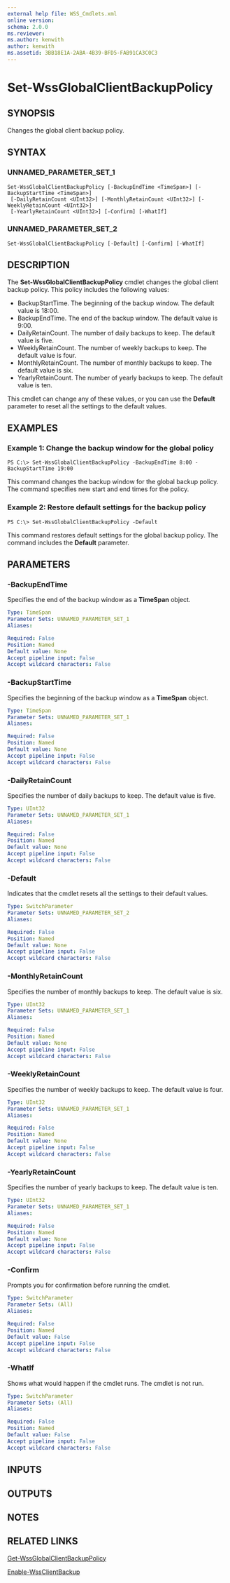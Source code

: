 ```yaml
---
external help file: WSS_Cmdlets.xml
online version: 
schema: 2.0.0
ms.reviewer:
ms.author: kenwith
author: kenwith
ms.assetid: 3BB18E1A-2ABA-4B39-BFD5-FAB91CA3C0C3
---
```


# Set-WssGlobalClientBackupPolicy

## SYNOPSIS
Changes the global client backup policy.

## SYNTAX

### UNNAMED_PARAMETER_SET_1
```
Set-WssGlobalClientBackupPolicy [-BackupEndTime <TimeSpan>] [-BackupStartTime <TimeSpan>]
 [-DailyRetainCount <UInt32>] [-MonthlyRetainCount <UInt32>] [-WeeklyRetainCount <UInt32>]
 [-YearlyRetainCount <UInt32>] [-Confirm] [-WhatIf]
```

### UNNAMED_PARAMETER_SET_2
```
Set-WssGlobalClientBackupPolicy [-Default] [-Confirm] [-WhatIf]
```

## DESCRIPTION
The **Set-WssGlobalClientBackupPolicy** cmdlet changes the global client backup policy.
This policy includes the following values: 

- BackupStartTime.
The beginning of the backup window.
The default value is 18:00.
- BackupEndTime.
The end of the backup window.
The default value is 9:00.
- DailyRetainCount.
The number of daily backups to keep.
The default value is five. 
- WeeklyRetainCount.
The number of weekly backups to keep.
The default value is four.
- MonthlyRetainCount.
The number of monthly backups to keep.
The default value is six. 
- YearlyRetainCount.
The number of yearly backups to keep.
The default value is ten.

This cmdlet can change any of these values, or you can use the **Default** parameter to reset all the settings to the default values.

## EXAMPLES

### Example 1: Change the backup window for the global policy
```
PS C:\> Set-WssGlobalClientBackupPolicy -BackupEndTime 8:00 -BackupStartTime 19:00
```

This command changes the backup window for the global backup policy.
The command specifies new start and end times for the policy.

### Example 2: Restore default settings for the backup policy
```
PS C:\> Set-WssGlobalClientBackupPolicy -Default
```

This command restores default settings for the global backup policy.
The command includes the **Default** parameter.

## PARAMETERS

### -BackupEndTime
Specifies the end of the backup window as a **TimeSpan** object.

```yaml
Type: TimeSpan
Parameter Sets: UNNAMED_PARAMETER_SET_1
Aliases: 

Required: False
Position: Named
Default value: None
Accept pipeline input: False
Accept wildcard characters: False
```

### -BackupStartTime
Specifies the beginning of the backup window as a **TimeSpan** object.

```yaml
Type: TimeSpan
Parameter Sets: UNNAMED_PARAMETER_SET_1
Aliases: 

Required: False
Position: Named
Default value: None
Accept pipeline input: False
Accept wildcard characters: False
```

### -DailyRetainCount
Specifies the number of daily backups to keep.
The default value is five.

```yaml
Type: UInt32
Parameter Sets: UNNAMED_PARAMETER_SET_1
Aliases: 

Required: False
Position: Named
Default value: None
Accept pipeline input: False
Accept wildcard characters: False
```

### -Default
Indicates that the cmdlet resets all the settings to their default values.

```yaml
Type: SwitchParameter
Parameter Sets: UNNAMED_PARAMETER_SET_2
Aliases: 

Required: False
Position: Named
Default value: None
Accept pipeline input: False
Accept wildcard characters: False
```

### -MonthlyRetainCount
Specifies the number of monthly backups to keep.
The default value is six.

```yaml
Type: UInt32
Parameter Sets: UNNAMED_PARAMETER_SET_1
Aliases: 

Required: False
Position: Named
Default value: None
Accept pipeline input: False
Accept wildcard characters: False
```

### -WeeklyRetainCount
Specifies the number of weekly backups to keep.
The default value is four.

```yaml
Type: UInt32
Parameter Sets: UNNAMED_PARAMETER_SET_1
Aliases: 

Required: False
Position: Named
Default value: None
Accept pipeline input: False
Accept wildcard characters: False
```

### -YearlyRetainCount
Specifies the number of yearly backups to keep.
The default value is ten.

```yaml
Type: UInt32
Parameter Sets: UNNAMED_PARAMETER_SET_1
Aliases: 

Required: False
Position: Named
Default value: None
Accept pipeline input: False
Accept wildcard characters: False
```

### -Confirm
Prompts you for confirmation before running the cmdlet.

```yaml
Type: SwitchParameter
Parameter Sets: (All)
Aliases: 

Required: False
Position: Named
Default value: False
Accept pipeline input: False
Accept wildcard characters: False
```

### -WhatIf
Shows what would happen if the cmdlet runs.
The cmdlet is not run.

```yaml
Type: SwitchParameter
Parameter Sets: (All)
Aliases: 

Required: False
Position: Named
Default value: False
Accept pipeline input: False
Accept wildcard characters: False
```

## INPUTS

## OUTPUTS

## NOTES

## RELATED LINKS

[Get-WssGlobalClientBackupPolicy](./Get-WssGlobalClientBackupPolicy.md)

[Enable-WssClientBackup](./Enable-WssClientBackup.md)

